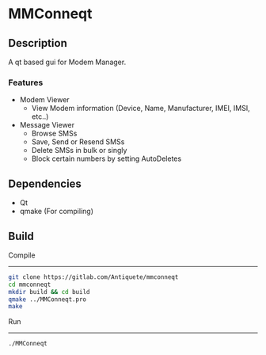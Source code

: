 # MMConneqt

## Description

A qt based gui for Modem Manager.

### Features

- Modem Viewer
  - View Modem information (Device, Name, Manufacturer, IMEI, IMSI, etc..)
- Message Viewer
  - Browse SMSs
  - Save, Send or Resend SMSs
  - Delete SMSs in bulk or singly
  - Block certain numbers by setting AutoDeletes

## Dependencies

- Qt
- qmake (For compiling)

## Build

Compile
_______

```sh
git clone https://gitlab.com/Antiquete/mmconneqt
cd mmconneqt
mkdir build && cd build
qmake ../MMConneqt.pro
make
```

Run
___

```sh
./MMConneqt
```